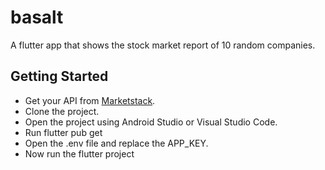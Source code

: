 # basalt

A flutter app that shows the stock market report of 10 random companies.

## Getting Started

- Get your API from [Marketstack](https://marketstack.com).
- Clone the project.
- Open the project using Android Studio or Visual Studio Code.
- Run flutter pub get
- Open the .env file and replace the APP_KEY.
- Now run the flutter project

